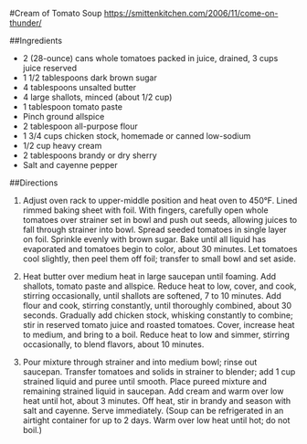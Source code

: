 #Cream of Tomato Soup
https://smittenkitchen.com/2006/11/come-on-thunder/

##Ingredients

- 2 (28-ounce) cans whole tomatoes packed in juice, drained, 3 cups juice reserved
- 1 1/2 tablespoons dark brown sugar
- 4 tablespoons unsalted butter
- 4 large shallots, minced (about 1/2 cup)
- 1 tablespoon tomato paste
- Pinch ground allspice
- 2 tablespoon all-purpose flour
- 1 3/4 cups chicken stock, homemade or canned low-sodium
- 1/2 cup heavy cream
- 2 tablespoons brandy or dry sherry
- Salt and cayenne pepper

##Directions

1. Adjust oven rack to upper-middle position and heat oven to 450°F. Lined rimmed baking sheet with foil. With fingers, carefully open whole tomatoes over strainer set in bowl and push out seeds, allowing juices to fall through strainer into bowl. Spread seeded tomatoes in single layer on foil. Sprinkle evenly with brown sugar. Bake until all liquid has evaporated and tomatoes begin to color, about 30 minutes. Let tomatoes cool slightly, then peel them off foil; transfer to small bowl and set aside.

2. Heat butter over medium heat in large saucepan until foaming. Add shallots, tomato paste and allspice. Reduce heat to low, cover, and cook, stirring occasionally, until shallots are softened, 7 to 10 minutes. Add flour and cook, stirring constantly, until thoroughly combined, about 30 seconds. Gradually add chicken stock, whisking constantly to combine; stir in reserved tomato juice and roasted tomatoes. Cover, increase heat to medium, and bring to a boil. Reduce heat to low and simmer, stirring occasionally, to blend flavors, about 10 minutes.

3. Pour mixture through strainer and into medium bowl; rinse out saucepan. Transfer tomatoes and solids in strainer to blender; add 1 cup strained liquid and puree until smooth. Place pureed mixture and remaining strained liquid in saucepan. Add cream and warm over low heat until hot, about 3 minutes. Off heat, stir in brandy and season with salt and cayenne. Serve immediately. (Soup can be refrigerated in an airtight container for up to 2 days. Warm over low heat until hot; do not boil.)